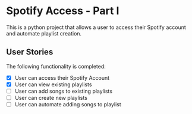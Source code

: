 # Spotify Access - Part I

This is a python project that allows a user to access their Spotify account and automate playlist creation.

## User Stories

The following functionality is completed:

- [X] User can access their Spotify Account
- [X] User can view existing playlists
- [ ] User can add songs to existing playlists
- [ ] User can create new playlists
- [ ] User can automate adding songs to playlist
